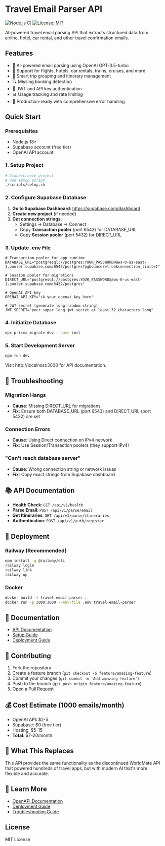 # Travel Email Parser API

[![Node.js CI](https://github.com/YOUR_USERNAME/travel-email-parser-api/actions/workflows/ci.yml/badge.svg)](https://github.com/YOUR_USERNAME/travel-email-parser-api/actions/workflows/ci.yml)
[![License: MIT](https://img.shields.io/badge/License-MIT-yellow.svg)](https://opensource.org/licenses/MIT)

AI-powered travel email parsing API that extracts structured data from airline, hotel, car rental, and other travel confirmation emails.

## Features

- 🤖 AI-powered email parsing using OpenAI GPT-3.5-turbo
- 📧 Support for flights, hotels, car rentals, trains, cruises, and more
- 🎯 Smart trip grouping and itinerary management
- 🔍 Missing booking detection
- 🔐 JWT and API key authentication
- 📊 Usage tracking and rate limiting
- 🚀 Production-ready with comprehensive error handling

## Quick Start

### Prerequisites

- Node.js 18+
- Supabase account (free tier)
- OpenAI API account

### 1. Setup Project

```bash
# Clone/create project
# Run setup script
./scripts/setup.sh
```

### 2. Configure Supabase Database

1. **Go to Supabase Dashboard**: https://supabase.com/dashboard
2. **Create new project** (if needed)
3. **Get connection strings**:
   - Settings → Database → Connect
   - Copy **Transaction pooler** (port 6543) for DATABASE_URL
   - Copy **Session pooler** (port 5432) for DIRECT_URL

### 3. Update .env File

```env
# Transaction pooler for app runtime
DATABASE_URL="postgresql://postgres:YOUR_PASSWORD@aws-0-us-east-1.pooler.supabase.com:6543/postgres?pgbouncer=true&connection_limit=1"

# Session pooler for migrations
DIRECT_URL="postgresql://postgres:YOUR_PASSWORD@aws-0-us-east-1.pooler.supabase.com:5432/postgres"

# OpenAI API key
OPENAI_API_KEY="sk-your_openai_key_here"

# JWT secret (generate long random string)
JWT_SECRET="your_super_long_jwt_secret_at_least_32_characters_long"
```

### 4. Initialize Database

```bash
npx prisma migrate dev --name init
```

### 5. Start Development Server

```bash
npm run dev
```

Visit http://localhost:3000 for API documentation.

## 🔧 Troubleshooting

### Migration Hangs

- **Cause**: Missing DIRECT_URL for migrations
- **Fix**: Ensure both DATABASE_URL (port 6543) and DIRECT_URL (port 5432) are set

### Connection Errors

- **Cause**: Using Direct connection on IPv4 network
- **Fix**: Use Session/Transaction poolers (they support IPv4)

### "Can't reach database server"

- **Cause**: Wrong connection string or network issues
- **Fix**: Copy exact strings from Supabase dashboard

## 📚 API Documentation

- **Health Check**: `GET /api/v1/health`
- **Parse Email**: `POST /api/v1/parse/email`
- **Get Itineraries**: `GET /api/v1/parse/itineraries`
- **Authentication**: `POST /api/v1/auth/register`

## 🚀 Deployment

### Railway (Recommended)

```bash
npm install -g @railway/cli
railway login
railway link
railway up
```

### Docker

```bash
docker build -t travel-email-parser .
docker run -p 3000:3000 --env-file .env travel-email-parser
```

## 📖 Documentation
- [API Documentation](docs/openapi.yaml)
- [Setup Guide](docs/setup.md)
- [Deployment Guide](docs/deployment.md)

## 🤝 Contributing
1. Fork the repository
2. Create a feature branch (`git checkout -b feature/amazing-feature`)
3. Commit your changes (`git commit -m 'Add amazing feature'`)
4. Push to the branch (`git push origin feature/amazing-feature`)
5. Open a Pull Request


## 💰 Cost Estimate (1000 emails/month)

- OpenAI API: $2-5
- Supabase: $0 (free tier)
- Hosting: $5-15
- **Total**: $7-20/month

## 🎯 What This Replaces

This API provides the same functionality as the discontinued WorldMate API that powered hundreds of travel apps, but with modern AI that's more flexible and accurate.

## 📖 Learn More

- [OpenAPI Documentation](docs/openapi.yaml)
- [Deployment Guide](docs/deployment.md)
- [Troubleshooting Guide](docs/troubleshooting.md)

## License

MIT License

